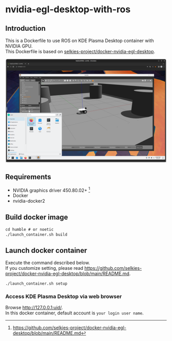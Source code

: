 # nvidia-egl-desktop-with-ros
## Introduction

This is a Dockerfile to use ROS on KDE Plasma Desktop container with NVIDIA GPU.  
This Dockerfile is based on [selkies-project/docker-nvidia-egl-desktop](https://github.com/selkies-project/docker-nvidia-egl-desktop).

![](nvidia-egl-desktop-ros2-screenshot.png)

## Requirements

- NVIDIA graphics driver 450.80.02+ [^1]
- Docker
- nvidia-docker2

## Build docker image

```
cd humble # or noetic
./launch_container.sh build
```


## Launch docker container

Execute the command described below.  
If you customize setting, please read <https://github.com/selkies-project/docker-nvidia-egl-desktop/blob/main/README.md>.

```
./launch_container.sh setup
```

### Access KDE Plasma Desktop via web browser

Browse <http://127.0.0.1:uid/>.  
In this docker container, default account is `your login user name`.  

[^1]: <https://github.com/selkies-project/docker-nvidia-egl-desktop/blob/main/README.md>
